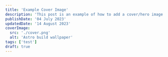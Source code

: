 ```yaml
---
title: 'Example Cover Image'
description: 'This post is an example of how to add a cover/hero image'
publishDate: '04 July 2023'
updatedDate: '14 August 2023'
coverImage:
  src: './cover.png'
  alt: 'Astro build wallpaper'
tags: ['test']
draft: true
---
```

